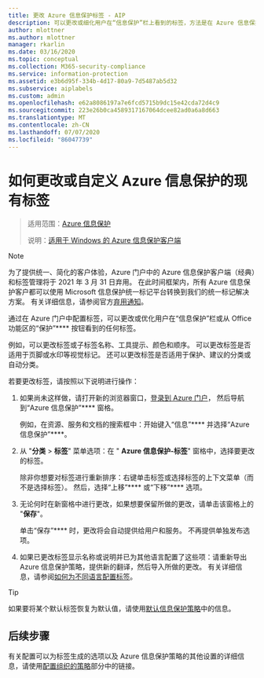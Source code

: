 ```yaml
---
title: 更改 Azure 信息保护标签 - AIP
description: 可以更改或细化用户在“信息保护”栏上看到的标签，方法是在 Azure 信息保护策略中对其进行配置。
author: mlottner
ms.author: mlottner
manager: rkarlin
ms.date: 03/16/2020
ms.topic: conceptual
ms.collection: M365-security-compliance
ms.service: information-protection
ms.assetid: e3b6d95f-334b-4d17-80a9-7d5487ab5d32
ms.subservice: aiplabels
ms.custom: admin
ms.openlocfilehash: e62a8086197a7e6fcd5715b9dc15e42cda72d4c9
ms.sourcegitcommit: 223e26b0ca4589317167064dcee82ad0a6a8d663
ms.translationtype: MT
ms.contentlocale: zh-CN
ms.lasthandoff: 07/07/2020
ms.locfileid: "86047739"
---
```

# <a name="how-to-change-or-customize-an-existing-label-for-azure-information-protection"></a>如何更改或自定义 Azure 信息保护的现有标签

>适用范围：[Azure 信息保护](https://azure.microsoft.com/pricing/details/information-protection)
>
> 说明：[适用于 Windows 的 Azure 信息保护客户端](faqs.md#whats-the-difference-between-the-azure-information-protection-classic-and-unified-labeling-clients)

>[!NOTE] 
> 为了提供统一、简化的客户体验，Azure 门户中的 Azure 信息保护客户端（经典）和标签管理将于 2021 年 3 月 31 日弃用。 在此时间框架内，所有 Azure 信息保护客户都可以使用 Microsoft 信息保护统一标记平台转换到我们的统一标记解决方案。 有关详细信息，请参阅官方[弃用通知](https://aka.ms/aipclassicsunset)。

通过在 Azure 门户中配置标签，可以更改或优化用户在“信息保护”栏或从 Office 功能区的“保护”**** 按钮看到的任何标签。

例如，可以更改标签或子标签名称、工具提示、颜色和顺序。 可以更改标签是否适用于页脚或水印等视觉标记。 还可以更改标签是否适用于保护、建议的分类或自动分类。

若要更改标签，请按照以下说明进行操作：

1. 如果尚未这样做，请打开新的浏览器窗口，[登录到 Azure 门户](configure-policy.md#signing-in-to-the-azure-portal)， 然后导航到“Azure 信息保护”**** 窗格。 
    
    例如，在资源、服务和文档的搜索框中：开始键入“信息”**** 并选择“Azure 信息保护”****。

2. 从 "**分类**  >  **标签**" 菜单选项：在 " **Azure 信息保护-标签**" 窗格中，选择要更改的标签。

    除非你想要对标签进行重新排序：右键单击标签或选择标签的上下文菜单（而不是选择标签）。 然后，选择“上移”**** 或“下移”**** 选项。

3. 无论何时在新窗格中进行更改，如果想要保留所做的更改，请单击该窗格上的 "**保存**"。
    
    单击“保存”**** 时，更改将会自动提供给用户和服务。 不再提供单独发布选项。

4. 如果已更改标签显示名称或说明并已为其他语言配置了这些项：请重新导出 Azure 信息保护策略，提供新的翻译，然后导入所做的更改。 有关详细信息，请参阅[如何为不同语言配置标签](configure-policy-languages.md)。

> [!TIP]
>如果要将某个默认标签恢复为默认值，请使用[默认信息保护策略](configure-policy-default.md)中的信息。

## <a name="next-steps"></a>后续步骤

有关配置可以为标签生成的选项以及 Azure 信息保护策略的其他设置的详细信息，请使用[配置组织的策略](configure-policy.md#configuring-your-organizations-policy)部分中的链接。



